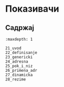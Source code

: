# Показивачи

## Садржај

```{toctree}
:maxdepth: 1

21_uvod
22_definisanje
23_genericki
24_adresna
25_pok_i_niz
26_primena_adr
27_dinamicka
28_rezime
```
